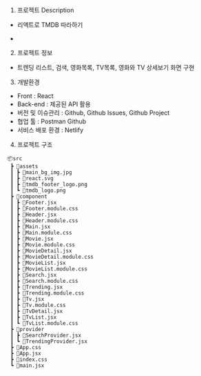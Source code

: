 1. 프로젝트 Description

- 리액트로 TMDB 따라하기

-

2. 프로젝트 정보

- 트렌딩 리스트, 검색, 영화목록, TV목록, 영화와 TV 상세보기 화면 구현

3. 개발환경

- Front : React
- Back-end : 제공된 API 활용
- 버전 및 이슈관리 : Github, Github Issues, Github Project
- 협업 툴 : Postman Github
- 서비스 배포 환경 : Netlify

4. 프로젝트 구조

```
📦src
 ┣ 📂assets
 ┃ ┣ 📜main_bg_img.jpg
 ┃ ┣ 📜react.svg
 ┃ ┣ 📜tmdb_footer_logo.png
 ┃ ┗ 📜tmdb_logo.png
 ┣ 📂component
 ┃ ┣ 📜Footer.jsx
 ┃ ┣ 📜Footer.module.css
 ┃ ┣ 📜Header.jsx
 ┃ ┣ 📜Header.module.css
 ┃ ┣ 📜Main.jsx
 ┃ ┣ 📜Main.module.css
 ┃ ┣ 📜Movie.jsx
 ┃ ┣ 📜Movie.module.css
 ┃ ┣ 📜MovieDetail.jsx
 ┃ ┣ 📜MovieDetail.module.css
 ┃ ┣ 📜MovieList.jsx
 ┃ ┣ 📜MovieList.module.css
 ┃ ┣ 📜Search.jsx
 ┃ ┣ 📜Search.module.css
 ┃ ┣ 📜Trending.jsx
 ┃ ┣ 📜Trending.module.css
 ┃ ┣ 📜Tv.jsx
 ┃ ┣ 📜Tv.module.css
 ┃ ┣ 📜TvDetail.jsx
 ┃ ┣ 📜TvList.jsx
 ┃ ┗ 📜TvList.module.css
 ┣ 📂provider
 ┃ ┣ 📜SearchProvider.jsx
 ┃ ┗ 📜TrendingProvider.jsx
 ┣ 📜App.css
 ┣ 📜App.jsx
 ┣ 📜index.css
 ┗ 📜main.jsx
```
